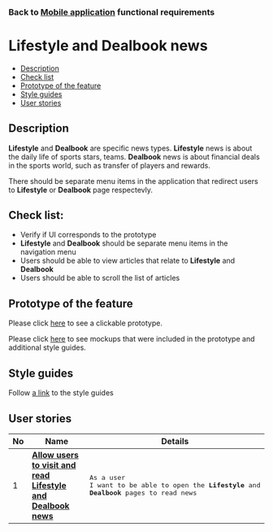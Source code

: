 ### Back to [Mobile application](/mobile_application_features/mobile_application_features_list/README.md) functional requirements

# Lifestyle and Dealbook news

- [Description](#description)
- [Check list](#check-list)
- [Prototype of the feature](#prototype-of-the-feature)
- [Style guides](#style-guides)
- [User stories](#user-stories)

## Description

<b>Lifestyle</b> and <b>Dealbook</b> are specific news types. <b>Lifestyle</b> news is about the daily life of sports stars, teams.
<b>Dealbook</b> news is about financial deals in the sports world, such as transfer of players and rewards.

There should be separate menu items in the application that redirect users to <b>Lifestyle</b> or <b>Dealbook</b> page respectevly.

## Check list:

  - Verify if UI corresponds to the prototype
  - <b>Lifestyle</b> and <b>Dealbook</b> should be separate menu items in the navigation menu
  - Users should be able to view articles that relate to <b>Lifestyle</b> and <b>Dealbook</b>
  - Users should be able to scroll the list of articles

## Prototype of the feature

Please click [here](https://www.figma.com/proto/JVDTph8VY9Ye7kz8BTDxhJ/1-Sports-Hub-General-Prototype?page-id=0%3A5852&node-id=0%3A7481&viewport=-1637%2C-969%2C0.37520089745521545&scaling=scale-down) to see a clickable prototype.

Please click [here](https://www.figma.com/design/JVDTph8VY9Ye7kz8BTDxhJ/%231---Sports-Hub-General-Prototype?node-id=0-5852&t=QqYNpKrPFqpmBfIT-1) to see mockups that were included in the prototype and additional style guides.

## Style guides

Follow [a link](https://www.figma.com/proto/0zkkf5WC77OSpvyD6YXpFE/Style-guides?page-id=0%3A1&node-id=19%3A5368&viewport=266%2C48%2C0.54&scaling=min-zoom&starting-point-node-id=19%3A5368) to the style guides

## User stories

No           |      Name     |   Details
------------ | ------------- | -------------
1 |[**Allow users to visit and read Lifestyle and Dealbook news**](/mobile_application_features/lifestyle_dealbook_news/user_stories/view_articles/README.md)|<pre>As a user<br>I want to be able to open the <b>Lifestyle</b> and <b>Dealbook</b> pages to read news</pre>
